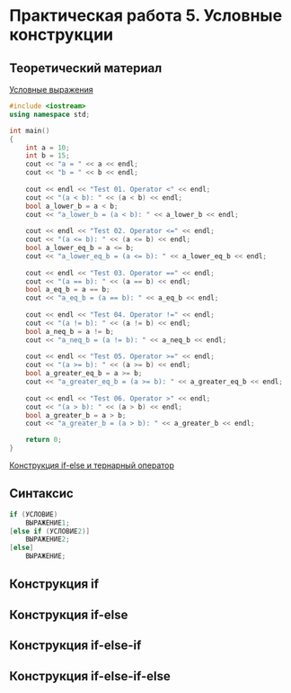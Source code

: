 # Практическая работа 5. Условные конструкции

## Теоретический материал

[Условные выражения](https://metanit.com/cpp/tutorial/2.7.php)


```c++
#include <iostream>
using namespace std;

int main()
{
    int a = 10;
    int b = 15;
    cout << "a = " << a << endl;
    cout << "b = " << b << endl;
    
    cout << endl << "Test 01. Operator <" << endl;
    cout << "(a < b): " << (a < b) << endl;
    bool a_lower_b = a < b;
    cout << "a_lower_b = (a < b): " << a_lower_b << endl;
    
    cout << endl << "Test 02. Operator <=" << endl;
    cout << "(a <= b): " << (a <= b) << endl;
    bool a_lower_eq_b = a <= b;
    cout << "a_lower_eq_b = (a <= b): " << a_lower_eq_b << endl;
    
    cout << endl << "Test 03. Operator ==" << endl;
    cout << "(a == b): " << (a == b) << endl;
    bool a_eq_b = a == b;
    cout << "a_eq_b = (a == b): " << a_eq_b << endl;
    
    cout << endl << "Test 04. Operator !=" << endl;
    cout << "(a != b): " << (a != b) << endl;
    bool a_neq_b = a != b;
    cout << "a_neq_b = (a != b): " << a_neq_b << endl;
    
    cout << endl << "Test 05. Operator >=" << endl;
    cout << "(a >= b): " << (a >= b) << endl;
    bool a_greater_eq_b = a >= b;
    cout << "a_greater_eq_b = (a >= b): " << a_greater_eq_b << endl;
    
    cout << endl << "Test 06. Operator >" << endl;
    cout << "(a > b): " << (a > b) << endl;
    bool a_greater_b = a > b;
    cout << "a_greater_b = (a > b): " << a_greater_b << endl;

    return 0;
}
```


[Конструкция if-else и тернарный оператор](https://metanit.com/cpp/tutorial/2.12.php)

## Синтаксис
```c++
if (УСЛОВИЕ)
    ВЫРАЖЕНИЕ1;
[else if (УСЛОВИЕ2)]
    ВЫРАЖЕНИЕ2;
[else]
    ВЫРАЖЕНИЕ;
```

## Конструкция if


## Конструкция if-else

## Конструкция if-else-if

## Конструкция if-else-if-else